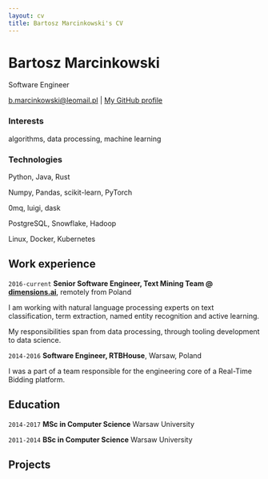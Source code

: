 ```yaml
---
layout: cv
title: Bartosz Marcinkowski's CV
---
```

# Bartosz Marcinkowski
Software Engineer

<div id="webaddress">
<a href="b.marcinkowski@leomail.pl">b.marcinkowski@leomail.pl</a>
| <a href="https://github.com/bm371613">My GitHub profile</a>
</div>

### Interests

algorithms, data processing, machine learning

### Technologies

Python, Java, Rust

Numpy, Pandas, scikit-learn, PyTorch

0mq, luigi, dask

PostgreSQL, Snowflake, Hadoop

Linux, Docker, Kubernetes

## Work experience

`2016-current`
__Senior Software Engineer, Text Mining Team @ [dimensions.ai](https://dimensions.ai)__, remotely from Poland

I am working with natural language processing experts
on text classification, term extraction,
named entity recognition and active learning.

My responsibilities span from data processing,
through tooling development to data science.

`2014-2016`
__Software Engineer, RTBHouse__, Warsaw, Poland

I was a part of a team responsible for the
engineering core of a Real-Time Bidding platform.

## Education

`2014-2017`
__MSc in Computer Science__ Warsaw University

`2011-2014`
__BSc in Computer Science__ Warsaw University

## Projects



<!-- ### Footer

Last updated: November 2020 -->


